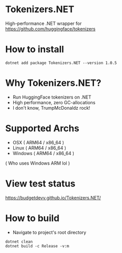 # Tokenizers.NET

High-performance .NET wrapper for https://github.com/huggingface/tokenizers

# How to install

```
dotnet add package Tokenizers.NET --version 1.0.5
```

# Why Tokenizers.NET?

- Run HuggingFace tokenizers on .NET
- High performance, zero GC-allocations
- I don't know, TrumpMcDonaldz rock!

# Supported Archs

- OSX ( ARM64 / x86_64 )
- Linux ( ARM64 / x86_64 )
- Windows ( ARM64 / x86_64 )

( Who uses Windows ARM lol )

# View test status

https://budgetdevv.github.io/Tokenizers.NET/


# How to build

- Navigate to project's root directory

```
dotnet clean
dotnet build -c Release -v:m
```
